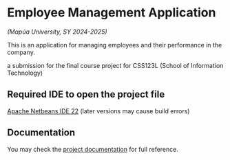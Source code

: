 # Employee Management Application
*(Mapúa University, SY 2024-2025)*

This is an application for managing employees and their performance in the company.

a submission for the final course project for CSS123L (School of Information Technology)

## Required IDE to open the project file
[Apache Netbeans IDE 22](https://netbeans.apache.org/front/main/download/nb22/) (later versions may cause build errors)

## Documentation
You may check the [project documentation](https://docs.google.com/document/d/1pBBKUfWra1ZWXhUTKDfKxwLw-_1SZkrXSIZ_kAUwsXc) for full reference.
